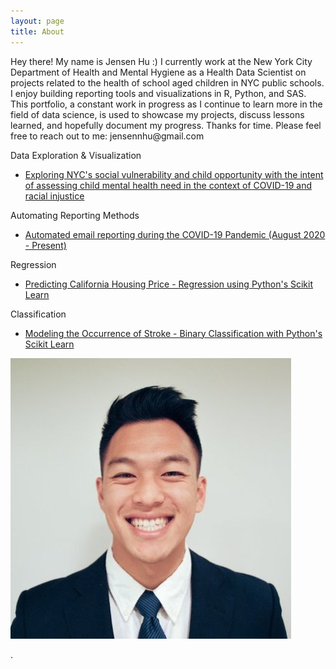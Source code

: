 ```yaml
---
layout: page
title: About
---
```


<p class="message">
  Hey there! My name is Jensen Hu :) I currently work at the New York City Department of Health and Mental Hygiene as a Health Data Scientist on projects related to the health of school aged children in NYC public schools. I enjoy building reporting tools and visualizations in R, Python, and SAS. This portfolio, a constant work in progress as I continue to learn more in the field of data science, is used to showcase my projects, discuss lessons learned, and hopefully document my progress. Thanks for time. Please feel free to reach out to me: jensennhu@gmail.com   
  
</p>

Data Exploration & Visualization
- [Exploring NYC's social vulnerability and child opportunity with the intent of assessing child mental health need in the context of COVID-19 and racial injustice](https://jensennhu.github.io/2020/05/29/MH_Needs/)

Automating Reporting Methods
- [Automated email reporting during the COVID-19 Pandemic (August 2020 - Present)](https://jensennhu.github.io//2020/09/14/COVID19_Email_Report/)

Regression  
- [Predicting California Housing Price - Regression using Python's Scikit Learn](https://jensennhu.github.io//2022/02/09/California_housing/) 

Classification  
- [Modeling the Occurrence of Stroke - Binary Classification with Python's Scikit Learn](https://jensennhu.github.io//2022/02/09/Predicting-Stroke/) 


<div class="figure">
  <img src="/images/1517458762231.jpg">
  <p>.</p>
</div>
  

